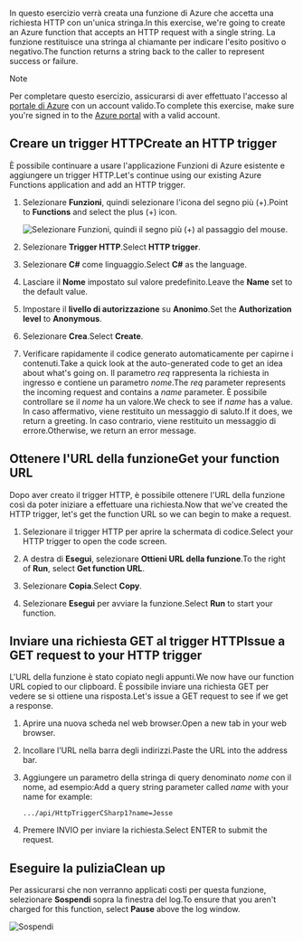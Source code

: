 <span data-ttu-id="f386c-101">In questo esercizio verrà creata una funzione di Azure che accetta una richiesta HTTP con un'unica stringa.</span><span class="sxs-lookup"><span data-stu-id="f386c-101">In this exercise, we're going to create an Azure function that accepts an HTTP request with a single string.</span></span> <span data-ttu-id="f386c-102">La funzione restituisce una stringa al chiamante per indicare l'esito positivo o negativo.</span><span class="sxs-lookup"><span data-stu-id="f386c-102">The function returns a string back to the caller to represent success or failure.</span></span>

> [!NOTE]
> <span data-ttu-id="f386c-103">Per completare questo esercizio, assicurarsi di aver effettuato l'accesso al [portale di Azure](https://portal.azure.com/) con un account valido.</span><span class="sxs-lookup"><span data-stu-id="f386c-103">To complete this exercise, make sure you're signed in to the [Azure portal](https://portal.azure.com/) with a valid account.</span></span>

## <a name="create-an-http-trigger"></a><span data-ttu-id="f386c-104">Creare un trigger HTTP</span><span class="sxs-lookup"><span data-stu-id="f386c-104">Create an HTTP trigger</span></span>

<span data-ttu-id="f386c-105">È possibile continuare a usare l'applicazione Funzioni di Azure esistente e aggiungere un trigger HTTP.</span><span class="sxs-lookup"><span data-stu-id="f386c-105">Let's continue using our existing Azure Functions application and add an HTTP trigger.</span></span>

1. <span data-ttu-id="f386c-106">Selezionare **Funzioni**, quindi selezionare l'icona del segno più (+).</span><span class="sxs-lookup"><span data-stu-id="f386c-106">Point to **Functions** and select the plus (+) icon.</span></span>

    ![Selezionare Funzioni, quindi il segno più (+) al passaggio del mouse.](../media-drafts/4-hover-function.png)

1. <span data-ttu-id="f386c-108">Selezionare **Trigger HTTP**.</span><span class="sxs-lookup"><span data-stu-id="f386c-108">Select **HTTP trigger**.</span></span>

1. <span data-ttu-id="f386c-109">Selezionare **C#** come linguaggio.</span><span class="sxs-lookup"><span data-stu-id="f386c-109">Select **C#** as the language.</span></span> 

1. <span data-ttu-id="f386c-110">Lasciare il **Nome** impostato sul valore predefinito.</span><span class="sxs-lookup"><span data-stu-id="f386c-110">Leave the **Name** set to the default value.</span></span>

1. <span data-ttu-id="f386c-111">Impostare il **livello di autorizzazione** su **Anonimo**.</span><span class="sxs-lookup"><span data-stu-id="f386c-111">Set the **Authorization level** to **Anonymous**.</span></span>

1. <span data-ttu-id="f386c-112">Selezionare **Crea**.</span><span class="sxs-lookup"><span data-stu-id="f386c-112">Select **Create**.</span></span>

1. <span data-ttu-id="f386c-113">Verificare rapidamente il codice generato automaticamente per capirne i contenuti.</span><span class="sxs-lookup"><span data-stu-id="f386c-113">Take a quick look at the auto-generated code to get an idea about what's going on.</span></span> <span data-ttu-id="f386c-114">Il parametro *req* rappresenta la richiesta in ingresso e contiene un parametro *nome*.</span><span class="sxs-lookup"><span data-stu-id="f386c-114">The *req* parameter represents the incoming request and contains a *name* parameter.</span></span> <span data-ttu-id="f386c-115">È possibile controllare se il *nome* ha un valore.</span><span class="sxs-lookup"><span data-stu-id="f386c-115">We check to see if *name* has a value.</span></span> <span data-ttu-id="f386c-116">In caso affermativo, viene restituito un messaggio di saluto.</span><span class="sxs-lookup"><span data-stu-id="f386c-116">If it does, we return a greeting.</span></span> <span data-ttu-id="f386c-117">In caso contrario, viene restituito un messaggio di errore.</span><span class="sxs-lookup"><span data-stu-id="f386c-117">Otherwise, we return an error message.</span></span>

## <a name="get-your-function-url"></a><span data-ttu-id="f386c-118">Ottenere l'URL della funzione</span><span class="sxs-lookup"><span data-stu-id="f386c-118">Get your function URL</span></span>

<span data-ttu-id="f386c-119">Dopo aver creato il trigger HTTP, è possibile ottenere l'URL della funzione così da poter iniziare a effettuare una richiesta.</span><span class="sxs-lookup"><span data-stu-id="f386c-119">Now that we've created the HTTP trigger, let's get the function URL so we can begin to make a request.</span></span>

1. <span data-ttu-id="f386c-120">Selezionare il trigger HTTP per aprire la schermata di codice.</span><span class="sxs-lookup"><span data-stu-id="f386c-120">Select your HTTP trigger to open the code screen.</span></span>

1. <span data-ttu-id="f386c-121">A destra di **Esegui**, selezionare **Ottieni URL della funzione**.</span><span class="sxs-lookup"><span data-stu-id="f386c-121">To the right of **Run**, select **Get function URL**.</span></span>

1. <span data-ttu-id="f386c-122">Selezionare **Copia**.</span><span class="sxs-lookup"><span data-stu-id="f386c-122">Select **Copy**.</span></span>

1. <span data-ttu-id="f386c-123">Selezionare **Esegui** per avviare la funzione.</span><span class="sxs-lookup"><span data-stu-id="f386c-123">Select **Run** to start your function.</span></span>

## <a name="issue-a-get-request-to-your-http-trigger"></a><span data-ttu-id="f386c-124">Inviare una richiesta GET al trigger HTTP</span><span class="sxs-lookup"><span data-stu-id="f386c-124">Issue a GET request to your HTTP trigger</span></span>

<span data-ttu-id="f386c-125">L'URL della funzione è stato copiato negli appunti.</span><span class="sxs-lookup"><span data-stu-id="f386c-125">We now have our function URL copied to our clipboard.</span></span> <span data-ttu-id="f386c-126">È possibile inviare una richiesta GET per vedere se si ottiene una risposta.</span><span class="sxs-lookup"><span data-stu-id="f386c-126">Let's issue a GET request to see if we get a response.</span></span>

1. <span data-ttu-id="f386c-127">Aprire una nuova scheda nel web browser.</span><span class="sxs-lookup"><span data-stu-id="f386c-127">Open a new tab in your web browser.</span></span>

1. <span data-ttu-id="f386c-128">Incollare l'URL nella barra degli indirizzi.</span><span class="sxs-lookup"><span data-stu-id="f386c-128">Paste the URL into the address bar.</span></span>

1. <span data-ttu-id="f386c-129">Aggiungere un parametro della stringa di query denominato *nome* con il nome, ad esempio:</span><span class="sxs-lookup"><span data-stu-id="f386c-129">Add a query string parameter called *name* with your name for example:</span></span>

    ```
    .../api/HttpTriggerCSharp1?name=Jesse
    ```

1. <span data-ttu-id="f386c-130">Premere INVIO per inviare la richiesta.</span><span class="sxs-lookup"><span data-stu-id="f386c-130">Select ENTER to submit the request.</span></span>

## <a name="clean-up"></a><span data-ttu-id="f386c-131">Eseguire la pulizia</span><span class="sxs-lookup"><span data-stu-id="f386c-131">Clean up</span></span>

<span data-ttu-id="f386c-132">Per assicurarsi che non verranno applicati costi per questa funzione, selezionare **Sospendi** sopra la finestra del log.</span><span class="sxs-lookup"><span data-stu-id="f386c-132">To ensure that you aren't charged for this function, select **Pause** above the log window.</span></span>

![Sospendi](../media-drafts/4-pause-timer.png)


